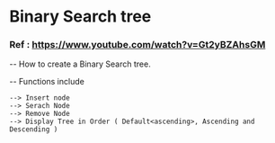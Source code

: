 # Binary Search tree

### Ref : https://www.youtube.com/watch?v=Gt2yBZAhsGM

-- How to create a Binary Search tree.

-- Functions include 

    --> Insert node
    --> Serach Node
    --> Remove Node
    --> Display Tree in Order ( Default<ascending>, Ascending and Descending )
